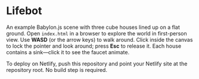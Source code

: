 # Lifebot

An example Babylon.js scene with three cube houses lined up on a flat ground. Open `index.html` in a browser to explore the world in first-person view. Use **WASD** (or the arrow keys) to walk around. Click inside the canvas to lock the pointer and look around; press **Esc** to release it. Each house contains a sink—click it to see the faucet animate.

To deploy on Netlify, push this repository and point your Netlify site at the repository root. No build step is required.
